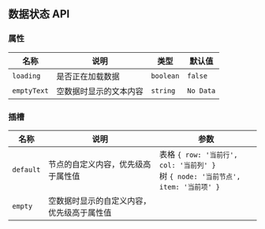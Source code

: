 ## 数据状态 API

### 属性

| 名称        | 说明                   | 类型      | 默认值    |
| ----------- | ---------------------- | --------- | --------- |
| `loading`   | 是否正在加载数据       | `boolean` | `false`   |
| `emptyText` | 空数据时显示的文本内容 | `string`  | `No Data` |

### 插槽

| 名称      | 说明                                       | 参数                                                                                   |
| --------- | ------------------------------------------ | -------------------------------------------------------------------------------------- |
| `default` | 节点的自定义内容，优先级高于属性值         | 表格 `{ row: '当前行', col: '当前列' }` <br> 树 `{ node: '当前节点', item: '当前项' }` |
| `empty`   | 空数据时显示的自定义内容，优先级高于属性值 |                                                                                        |
